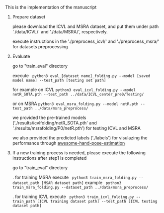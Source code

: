 
This is the implementation of the manuscript

1. Prepare dataset 

    please download the ICVL and MSRA dataset, and put them under path './data/ICVL/' and './data/MSRA/', respectively.

    execute instructions in the './preprocess_icvl/' and './preprocess_msra/' for datasets preprocessing 

2. Evaluate

    go to "train_eval" directory

    execute ``` python3 eval_[dataset name]_folding.py --model [saved model name] --test_path [testing set path]```

    for example on ICVL
```python3 eval_icvl_folding.py --model netR_SOTA.pth --test_path ../data/ICVL_center_pre0/Testing/```

    or on MSRA
```python3 eval_msra_folding.py --model netR.pth --test_path ../data/msra_preprocess/```

    we provided the pre-trained models ('./results/icvlfolding/netR_SOTA.pth' and './results/msrafolding/P0/netR.pth') for testing ICVL and MSRA

    we also provided the predicted labels ('./labels') for visulazing the performance through [awesome-hand-pose-estimation](https://github.com/xinghaochen/awesome-hand-pose-estimation)  

3. If a new training process is needed, please execute the following instructions after step1 is completed

   go to "train_eval" directory

   . for training MSRA
    execute ``` python3 train_msra_folding.py --dataset_path [MSAR dataset path]```
    example ``` python3 train_msra_folding.py --dataset_path ../data/msra_preprocess/```


   . for training ICVL
   execute ``` python3 train_icvl_folding.py --train_path [ICVL training dataset path] --test_path [ICVL testing dataset path]```
